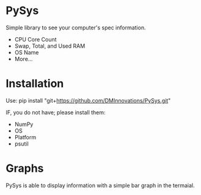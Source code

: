 # PySys
Simple library to see your computer's spec information.
- CPU Core Count
- Swap, Total, and Used RAM
- OS Name
- More...

# Installation
Use:
    pip install "git+https://github.com/DMInnovations/PySys.git"

IF, you do not have; please install them:
- NumPy
- OS
- Platform
- psutil

# Graphs
PySys is able to display information with a simple bar graph in the termaial.